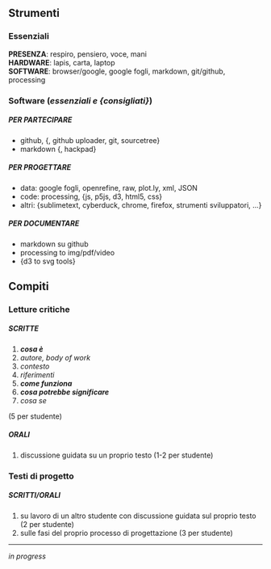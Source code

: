 ## Strumenti

### Essenziali

**PRESENZA**: respiro, pensiero, voce, mani  
**HARDWARE**: lapis, carta, laptop  
**SOFTWARE**: browser/google, google fogli, markdown, git/github, processing  

### Software (_essenziali e {consigliati}_)

##### PER PARTECIPARE
- github, {, github uploader, git, sourcetree} 
- markdown {, hackpad} 

##### PER PROGETTARE
- data: google fogli, openrefine, raw, plot.ly, xml, JSON
- code: processing, {js, p5js, d3, html5, css}
- altri: {sublimetext, cyberduck, chrome, firefox, strumenti sviluppatori, ...}

##### PER DOCUMENTARE
- markdown su github
- processing to img/pdf/video
- {d3 to svg tools}



## Compiti

### Letture critiche

##### SCRITTE
1.  **_cosa è_**
  1.  _autore, body of work_
  2.  _contesto_
  3.  _riferimenti_
2.  **_come funziona_**
3.  **_cosa potrebbe significare_**  
  1.  _cosa se_  

(5 per studente)

##### ORALI
1. discussione guidata su un proprio testo (1-2 per studente)

### Testi di progetto

##### SCRITTI/ORALI
1.  su lavoro di un altro studente con discussione guidata sul proprio testo (2 per studente)
2.  sulle fasi del proprio processo di progettazione (3 per studente)


------

_in progress_
